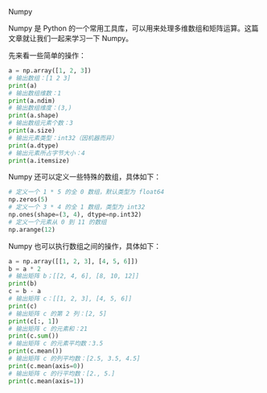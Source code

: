 Numpy

Numpy 是 Python 的一个常用工具库，可以用来处理多维数组和矩阵运算。这篇文章就让我们一起来学习一下 Numpy。

先来看一些简单的操作：

```python
a = np.array([1, 2, 3])
# 输出数组：[1 2 3]
print(a)
# 输出数组维数：1
print(a.ndim)
# 输出数组维度：(3,)
print(a.shape)
# 输出数组元素个数：3
print(a.size)
# 输出元素类型：int32（因机器而异）
print(a.dtype)
# 输出元素所占字节大小：4
print(a.itemsize)
```

Numpy 还可以定义一些特殊的数组，具体如下：

```python
# 定义一个 1 * 5 的全 0 数组，默认类型为 float64
np.zeros(5)
# 定义一个 3 * 4 的全 1 数组，类型为 int32
np.ones(shape=(3, 4), dtype=np.int32)
# 定义一个元素从 0 到 11 的数组
np.arange(12)
```

Numpy 也可以执行数组之间的操作，具体如下：

```python
a = np.array([[1, 2, 3], [4, 5, 6]])
b = a * 2
# 输出矩阵 b；[[2, 4, 6], [8, 10, 12]]
print(b)
c = b - a
# 输出矩阵 c：[[1, 2, 3], [4, 5, 6]]
print(c)
# 输出矩阵 c 的第 2 列：[2, 5]
print(c[:, 1])
# 输出矩阵 c 的元素和：21
print(c.sum())
# 输出矩阵 c 的元素平均数：3.5
print(c.mean())
# 输出矩阵 c 的列平均数：[2.5, 3.5, 4.5]
print(c.mean(axis=0))
# 输出矩阵 c 的行平均数：[2., 5.]
print(c.mean(axis=1))
```

